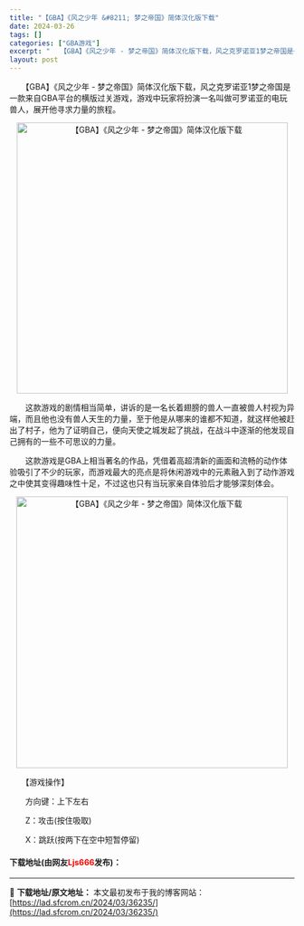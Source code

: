 ```yaml
---
title: "【GBA】《风之少年 &#8211; 梦之帝国》简体汉化版下载"
date: 2024-03-26
tags: []
categories: ["GBA游戏"]
excerpt: "　　【GBA】《风之少年 - 梦之帝国》简体汉化版下载，风之克罗诺亚1梦之帝国是一款来自GBA平台的横版过关游戏，游戏中玩家将扮演一名叫做可罗诺亚的电玩兽人，展开他寻求力量的旅程。 　　这款游戏的剧情相当简单，讲诉的是一名长着翅膀的兽人一直被兽人村视为异端，而且他也没有兽人天生的力量，至于他是从哪来&hellip;"
layout: post
---
```


 <p>　　【GBA】《风之少年 - 梦之帝国》简体汉化版下载，风之克罗诺亚1梦之帝国是一款来自GBA平台的横版过关游戏，游戏中玩家将扮演一名叫做可罗诺亚的电玩兽人，展开他寻求力量的旅程。</p> <p align="center"><img align="" border="0" src="https://lad.sfcrom.cn/wp-content/uploads/2024/03/20240326_6602638a0b73d.jpg" width="479" alt="【GBA】《风之少年 - 梦之帝国》简体汉化版下载" /></p> <p>　　这款游戏的剧情相当简单，讲诉的是一名长着翅膀的兽人一直被兽人村视为异端，而且他也没有兽人天生的力量，至于他是从哪来的谁都不知道，就这样他被赶出了村子，他为了证明自己，便向天使之城发起了挑战，在战斗中逐渐的他发现自己拥有的一些不可思议的力量。</p> <p>　　这款游戏是GBA上相当著名的作品，凭借着高超清新的画面和流畅的动作体验吸引了不少的玩家，而游戏最大的亮点是将休闲游戏中的元素融入到了动作游戏之中使其变得趣味性十足，不过这也只有当玩家亲自体验后才能够深刻体会。</p> <p align="center"><img align="" border="0" src="https://lad.sfcrom.cn/wp-content/uploads/2024/03/20240326_6602638a6bc44.jpg" width="480" alt="【GBA】《风之少年 - 梦之帝国》简体汉化版下载" /></p> <p>　　【游戏操作】</p> <p>　　方向键：上下左右</p> <p>　　Z：攻击(按住吸取)</p> <p>　　X：跳跃(按两下在空中短暂停留)</p> <p><h4>下载地址(由网友<font color="red">Ljs666</font>发布)：</h4></p> 

---
📖 **下载地址/原文地址：** 本文最初发布于我的博客网站：[https://lad.sfcrom.cn/2024/03/36235/](https://lad.sfcrom.cn/2024/03/36235/)
